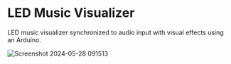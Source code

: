 # LED Music Visualizer

LED music visualizer synchronized to audio input with visual effects using an Arduino.

![Screenshot 2024-05-28 091513](https://github.com/roshaankh7/LED-Music-Visualizer/assets/169613981/aa2dd720-6d59-4b5b-b927-945286af30dd)
